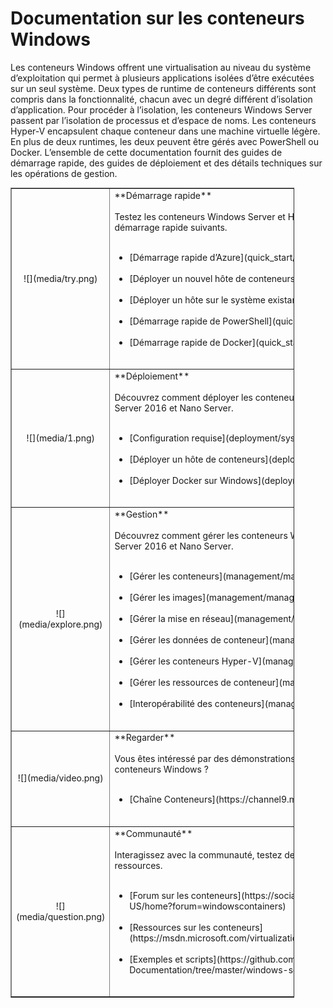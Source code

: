 



# Documentation sur les conteneurs Windows

Les conteneurs Windows offrent une virtualisation au niveau du système d’exploitation qui permet à plusieurs applications isolées d’être exécutées sur un seul système. Deux types de runtime de conteneurs différents sont compris dans la fonctionnalité, chacun avec un degré différent d’isolation d’application. Pour procéder à l’isolation, les conteneurs Windows Server passent par l’isolation de processus et d’espace de noms. Les conteneurs Hyper-V encapsulent chaque conteneur dans une machine virtuelle légère. En plus de deux runtimes, les deux peuvent être gérés avec PowerShell ou Docker. L’ensemble de cette documentation fournit des guides de démarrage rapide, des guides de déploiement et des détails techniques sur les opérations de gestion.

<table border="1" style="background-color:FFFFCC;border-collapse:collapse;border:1px solid FFCC00;color:000000;width:90%" cellpadding="25" cellspacing="5">
<tr>
<td><center>![](media/try.png)</center></td>
<td>**Démarrage rapide**<br /><br />
Testez les conteneurs Windows Server et Hyper-V en utilisant les guides de démarrage rapide suivants.<br /><br />
<ul>
<li>[Démarrage rapide d’Azure](quick_start/azure_setup.md)<br /><br /></li>
<li>[Déployer un nouvel hôte de conteneurs](quick_start/container_setup.md)<br /><br /></li>
<li>[Déployer un hôte sur le système existant](quick_start/inplace_setup.md)<br /><br /></li>
<li>[Démarrage rapide de PowerShell](quick_start/manage_powershell.md)<br /><br /></li>
<li>[Démarrage rapide de Docker](quick_start/manage_docker.md)<br /><br /></li>
</ul>
</td>
</tr>
<tr>
<td><center>![](media/1.png)</center></td>
<td>**Déploiement**<br /><br />
Découvrez comment déployer les conteneurs Windows sur Windows Server 2016 et Nano Server.<br /><br />
<ul>
<li>[Configuration requise](deployment/system_requirements.md)<br /><br /></li>
<li>[Déployer un hôte de conteneurs](deployment/deployment.md)<br /><br /></li>
<li>[Déployer Docker sur Windows](deployment/docker_windows.md)<br /><br /></li>
</ul>
</td>
</tr>
<tr>
<td><center>![](media/explore.png)</center></td>
<td>**Gestion**<br /><br />
Découvrez comment gérer les conteneurs Windows dans Windows Server 2016 et Nano Server.<br /><br />
<ul>
<li>[Gérer les conteneurs](management/manage_containers.md)<br /><br /></li>
<li>[Gérer les images](management/manage_images.md)<br /><br /></li>
<li>[Gérer la mise en réseau](management/container_networking.md)<br /><br /></li>
<li>[Gérer les données de conteneur](management/manage_data.md)<br /><br /></li>
<li>[Gérer les conteneurs Hyper-V](management/hyperv_container.md)<br /><br /></li>
<li>[Gérer les ressources de conteneur](management/manage_resources.md)<br /><br /></li>
<li>[Interopérabilité des conteneurs](management/hcs_powershell.md)<br /><br /></li>
</ul>
</td>
</tr>
<tr>
<td><center>![](media/video.png)</center></td>
<td>**Regarder**<br /><br />
Vous êtes intéressé par des démonstrations et des interviews de l’équipe des conteneurs Windows ?<br /><br />
<ul>
<li>[Chaîne Conteneurs](https://channel9.msdn.com/Blogs/containers)</li>
</ul>
<br />
</td>
</tr>
<tr>
<td><center>![](media/question.png)</center></td>
<td>**Communauté**<br /><br />
Interagissez avec la communauté, testez des exemples et trouvez d’autres ressources.<br /><br />
<ul>
<li>[Forum sur les conteneurs](https://social.msdn.microsoft.com/Forums/en-US/home?forum=windowscontainers)<br /><br /></li>
<li>[Ressources sur les conteneurs](https://msdn.microsoft.com/virtualization/community/community_overview)<br /><br /></li>
<li>[Exemples et scripts](https://github.com/Microsoft/Virtualization-Documentation/tree/master/windows-server-container-samples)<br /><br /></li>
</ul>
</td>
</tr>
</table>






<!--HONumber=Feb16_HO3-->


